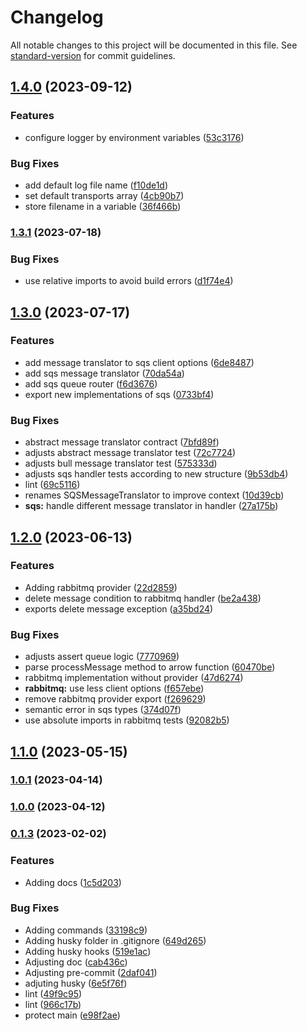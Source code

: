 # Changelog

All notable changes to this project will be documented in this file. See [standard-version](https://github.com/conventional-changelog/standard-version) for commit guidelines.

## [1.4.0](https://github.com/Coaktion/evolutty/compare/v1.3.1...v1.4.0) (2023-09-12)


### Features

* configure logger by environment variables ([53c3176](https://github.com/Coaktion/evolutty/commit/53c317665e1057c15d9e9e1fbd28718869611023))


### Bug Fixes

* add default log file name ([f10de1d](https://github.com/Coaktion/evolutty/commit/f10de1d4989831cac548c5100bdeb760f57997fb))
* set default transports array ([4cb90b7](https://github.com/Coaktion/evolutty/commit/4cb90b73ceca6f1f9dc1521b7c2ed851db19dc1b))
* store filename in a variable ([36f466b](https://github.com/Coaktion/evolutty/commit/36f466bd784b227041dbb8617e800e02e239f1f4))

### [1.3.1](https://github.com/Coaktion/evolutty/compare/v1.3.0...v1.3.1) (2023-07-18)


### Bug Fixes

* use relative imports to avoid build errors ([d1f74e4](https://github.com/Coaktion/evolutty/commit/d1f74e49bca15fcf4518b2657636d1d1ba25a0ed))

## [1.3.0](https://github.com/Coaktion/evolutty/compare/v1.2.1...v1.3.0) (2023-07-17)


### Features

* add message translator to sqs client options ([6de8487](https://github.com/Coaktion/evolutty/commit/6de8487392d8b93084367ea1e3cbbfdf34b204d1))
* add sqs message translator ([70da54a](https://github.com/Coaktion/evolutty/commit/70da54ade7f3fa4824bb7988f03f92e2970bd283))
* add sqs queue router ([f6d3676](https://github.com/Coaktion/evolutty/commit/f6d3676311d1ae9a923acad8e535421aa6182ef6))
* export new implementations of sqs ([0733bf4](https://github.com/Coaktion/evolutty/commit/0733bf4d73eebc97a86016808cad5349d9464c75))


### Bug Fixes

* abstract message translator contract ([7bfd89f](https://github.com/Coaktion/evolutty/commit/7bfd89f71dfc2bce4160c98cd1cc02b2972d2088))
* adjusts abstract message translator test ([72c7724](https://github.com/Coaktion/evolutty/commit/72c7724088d6dd2d236ed6442ee18d3ee8afe989))
* adjusts bull message translator test ([575333d](https://github.com/Coaktion/evolutty/commit/575333dda6be62c6a9dbb463229b5faeedcd7360))
* adjusts sqs handler tests according to new structure ([9b53db4](https://github.com/Coaktion/evolutty/commit/9b53db4a866ed0f4759ca872bdeec589d85cb6bc))
* lint ([69c5116](https://github.com/Coaktion/evolutty/commit/69c5116d29fdfa1a9e23ceecf2cf983f29c0c3f9))
* renames SQSMessageTranslator to improve context ([10d39cb](https://github.com/Coaktion/evolutty/commit/10d39cb3c3f12ce9ae3c4014ca0d160ad2027971))
* **sqs:** handle different message translator in handler ([27a175b](https://github.com/Coaktion/evolutty/commit/27a175b8880bfa6f5e018e0aac04154681771849))

## [1.2.0](https://github.com/Coaktion/evolutty/compare/v1.0.1...v1.2.0) (2023-06-13)


### Features

* Adding rabbitmq provider ([22d2859](https://github.com/Coaktion/evolutty/commit/22d28593a0941d3beb6672b0d96a8831bd572ebd))
* delete message condition to rabbitmq handler ([be2a438](https://github.com/Coaktion/evolutty/commit/be2a4382cdd9c2cf297387d118792071465a37fd))
* exports delete message exception ([a35bd24](https://github.com/Coaktion/evolutty/commit/a35bd2468c1ba8d8953a59d3bd18f9181790b198))


### Bug Fixes

* adjusts assert queue logic ([7770969](https://github.com/Coaktion/evolutty/commit/777096980a5d04901d2d0ef02e1655a35f56384e))
* parse processMessage method to arrow function ([60470be](https://github.com/Coaktion/evolutty/commit/60470be820df5aff611d9d10c7df2c042458d317))
* rabbitmq implementation without provider ([47d6274](https://github.com/Coaktion/evolutty/commit/47d627448e93f2b9dc6786e9c6d31708f4807979))
* **rabbitmq:** use less client options ([f657ebe](https://github.com/Coaktion/evolutty/commit/f657ebec20a0c5df60dc8ff5ddfbb40ded416e08))
* remove rabbitmq provider export ([f269629](https://github.com/Coaktion/evolutty/commit/f269629d122fcbcd4e5a4abcefd1eb44baa5e4e8))
* semantic error in sqs types ([374d07f](https://github.com/Coaktion/evolutty/commit/374d07f1c32cbd79dc10561076298146fd8bca8d))
* use absolute imports in rabbitmq tests ([92082b5](https://github.com/Coaktion/evolutty/commit/92082b5724ece8a4fcbb1777fd1b6343027cb391))

## [1.1.0](https://github.com/Coaktion/evolutty/compare/v1.0.1...v1.1.0) (2023-05-15)

### [1.0.1](https://github.com/Coaktion/evolutty/compare/v1.0.0...v1.0.1) (2023-04-14)

### [1.0.0](https://github.com/Coaktion/evolutty/compare/v0.1.4...v0.1.8) (2023-04-12)

### [0.1.3](https://github.com/Coaktion/evolutty/compare/v0.1.2...v0.1.3) (2023-02-02)

### Features

- Adding docs ([1c5d203](https://github.com/Coaktion/evolutty/commit/1c5d203cc72e922c04f01052dc4bd3321df1ff47))

### Bug Fixes

- Adding commands ([33198c9](https://github.com/Coaktion/evolutty/commit/33198c91dd2cb1aecf26de0a002a7abe865299c6))
- Adding husky folder in .gitignore ([649d265](https://github.com/Coaktion/evolutty/commit/649d26557f9e7accc7bfe7f893cf473ab652e0c3))
- Adding husky hooks ([519e1ac](https://github.com/Coaktion/evolutty/commit/519e1ac52a57dc8a7101f0465ea69810d4849993))
- Adjusting doc ([cab436c](https://github.com/Coaktion/evolutty/commit/cab436cf7f401f36216555ae1984750dd0db5cc0))
- Adjusting pre-commit ([2daf041](https://github.com/Coaktion/evolutty/commit/2daf04162ec2248ae18e7fedbf4602fe8f829ef5))
- adjuting husky ([6e5f76f](https://github.com/Coaktion/evolutty/commit/6e5f76fac9ff268f184241e0047201e2f8dd86fe))
- lint ([49f9c95](https://github.com/Coaktion/evolutty/commit/49f9c9575e63f811a8447f979337a2eb3481b781))
- lint ([966c17b](https://github.com/Coaktion/evolutty/commit/966c17bd3f90a169223c1dfacd04493284b63a01))
- protect main ([e98f2ae](https://github.com/Coaktion/evolutty/commit/e98f2ae445ca8094b3e934afe44b64919ef40dfe))
